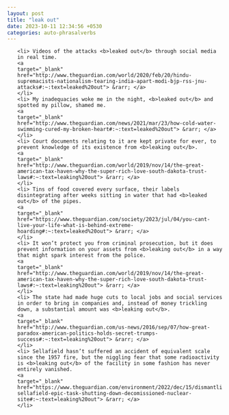 ```yaml
---
layout: post
title: "leak out"
date: 2023-10-11 12:34:56 +0530
categories: auto-phrasalverbs
---
```

<ol>

    <li> Videos of the attacks <b>leaked out</b> through social media in real time.
    <a 
    target="_blank" 
    href="http://www.theguardian.com/world/2020/feb/20/hindu-supremacists-nationalism-tearing-india-apart-modi-bjp-rss-jnu-attacks#:~:text=leaked%20out"> &rarr; </a>
    </li>
    <li> My inadequacies woke me in the night, <b>leaked out</b> and spotted my pillow, shamed me.
    <a 
    target="_blank" 
    href="http://www.theguardian.com/news/2021/mar/23/how-cold-water-swimming-cured-my-broken-heart#:~:text=leaked%20out"> &rarr; </a>
    </li>
    <li> Court documents relating to it are kept private for ever, to prevent knowledge of its existence from <b>leaking out</b>.
    <a 
    target="_blank" 
    href="http://www.theguardian.com/world/2019/nov/14/the-great-american-tax-haven-why-the-super-rich-love-south-dakota-trust-laws#:~:text=leaking%20out"> &rarr; </a>
    </li>
    <li> Tins of food covered every surface, their labels disintegrating after weeks sitting in water that had <b>leaked out</b> of the pipes.
    <a 
    target="_blank" 
    href="https://www.theguardian.com/society/2023/jul/04/you-cant-live-your-life-what-is-behind-extreme-hoarding#:~:text=leaked%20out"> &rarr; </a>
    </li>
    <li> It won’t protect you from criminal prosecution, but it does prevent information on your assets from <b>leaking out</b> in a way that might spark interest from the police.
    <a 
    target="_blank" 
    href="http://www.theguardian.com/world/2019/nov/14/the-great-american-tax-haven-why-the-super-rich-love-south-dakota-trust-laws#:~:text=leaking%20out"> &rarr; </a>
    </li>
    <li> The state had made huge cuts to local jobs and social services in order to bring in companies and, instead of money trickling down, a substantial amount was <b>leaking out</b>.
    <a 
    target="_blank" 
    href="http://www.theguardian.com/us-news/2016/sep/07/how-great-paradox-american-politics-holds-secret-trumps-success#:~:text=leaking%20out"> &rarr; </a>
    </li>
    <li> Sellafield hasn’t suffered an accident of equivalent scale since the 1957 fire, but the niggling fear that some radioactivity is <b>leaking out</b> of the facility in some fashion has never entirely vanished.
    <a 
    target="_blank" 
    href="https://www.theguardian.com/environment/2022/dec/15/dismantling-sellafield-epic-task-shutting-down-decomissioned-nuclear-site#:~:text=leaking%20out"> &rarr; </a>
    </li>